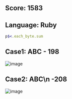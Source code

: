 ## Score: 1583

## Language: Ruby
```ruby
p$<.each_byte.sum
```
## Case1: ABC - 198
![image](https://github.com/user-attachments/assets/6e148e6f-c43a-4e7c-a704-9a9aa6e1bc67)

## Case2: ABC\n -208
![image](https://github.com/user-attachments/assets/f09e957b-ba12-4630-8005-fb3c1d1923b7)
